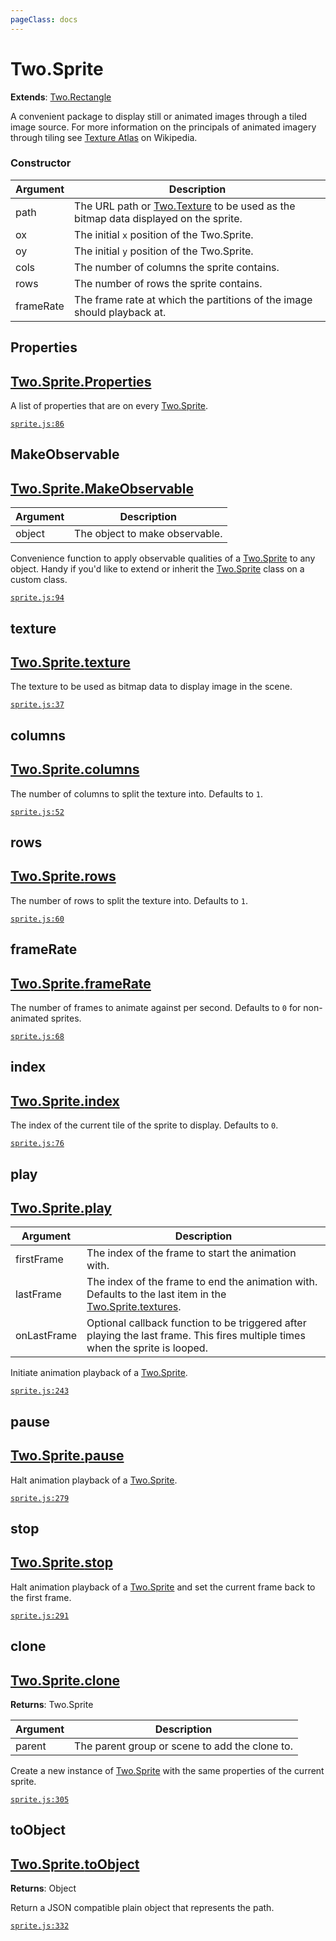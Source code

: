 ```yaml
---
pageClass: docs
---
```


# Two.Sprite


<div class="extends">

__Extends__: [Two.Rectangle](/documentation/shapes/rectangle/)

</div>


A convenient package to display still or animated images through a tiled image source. For more information on the principals of animated imagery through tiling see [Texture Atlas](https://en.wikipedia.org/wiki/Texture_atlas) on Wikipedia.


<div class="meta">
  <custom-button text="Source" type="source" href="https://github.com/jonobr1/two.js/blob/dev/src/effects/sprite.js" />
</div>



### Constructor


| Argument | Description |
| ---- | ----------- |
|  path  | The URL path or [Two.Texture](/documentation/texture) to be used as the bitmap data displayed on the sprite. |
|  ox  | The initial `x` position of the Two.Sprite. |
|  oy  | The initial `y` position of the Two.Sprite. |
|  cols  | The number of columns the sprite contains. |
|  rows  | The number of rows the sprite contains. |
|  frameRate  | The frame rate at which the partitions of the image should playback at. |



<div class="static member ">

## Properties

<h2 class="longname" aria-hidden="true"><a href="#Properties"><span class="prefix">Two.Sprite.</span><span class="shortname">Properties</span></a></h2>










<div class="properties">

A list of properties that are on every [Two.Sprite](/documentation/sprite).

</div>








<div class="meta">

  [`sprite.js:86`](https://github.com/jonobr1/two.js/blob/dev/src/effects/sprite.js#L86)

</div>






</div>



<div class="static function ">

## MakeObservable

<h2 class="longname" aria-hidden="true"><a href="#MakeObservable"><span class="prefix">Two.Sprite.</span><span class="shortname">MakeObservable</span></a></h2>












<div class="params">

| Argument | Description |
| ---- | ----------- |
|  object  | The object to make observable. |
</div>




<div class="description">

Convenience function to apply observable qualities of a [Two.Sprite](/documentation/sprite) to any object. Handy if you'd like to extend or inherit the [Two.Sprite](/documentation/sprite) class on a custom class.

</div>



<div class="meta">

  [`sprite.js:94`](https://github.com/jonobr1/two.js/blob/dev/src/effects/sprite.js#L94)

</div>






</div>



<div class="instance member ">

## texture

<h2 class="longname" aria-hidden="true"><a href="#texture"><span class="prefix">Two.Sprite.</span><span class="shortname">texture</span></a></h2>










<div class="properties">

The texture to be used as bitmap data to display image in the scene.

</div>








<div class="meta">

  [`sprite.js:37`](https://github.com/jonobr1/two.js/blob/dev/src/effects/sprite.js#L37)

</div>






</div>



<div class="instance member ">

## columns

<h2 class="longname" aria-hidden="true"><a href="#columns"><span class="prefix">Two.Sprite.</span><span class="shortname">columns</span></a></h2>










<div class="properties">

The number of columns to split the texture into. Defaults to `1`.

</div>








<div class="meta">

  [`sprite.js:52`](https://github.com/jonobr1/two.js/blob/dev/src/effects/sprite.js#L52)

</div>






</div>



<div class="instance member ">

## rows

<h2 class="longname" aria-hidden="true"><a href="#rows"><span class="prefix">Two.Sprite.</span><span class="shortname">rows</span></a></h2>










<div class="properties">

The number of rows to split the texture into. Defaults to `1`.

</div>








<div class="meta">

  [`sprite.js:60`](https://github.com/jonobr1/two.js/blob/dev/src/effects/sprite.js#L60)

</div>






</div>



<div class="instance member ">

## frameRate

<h2 class="longname" aria-hidden="true"><a href="#frameRate"><span class="prefix">Two.Sprite.</span><span class="shortname">frameRate</span></a></h2>










<div class="properties">

The number of frames to animate against per second. Defaults to `0` for non-animated sprites.

</div>








<div class="meta">

  [`sprite.js:68`](https://github.com/jonobr1/two.js/blob/dev/src/effects/sprite.js#L68)

</div>






</div>



<div class="instance member ">

## index

<h2 class="longname" aria-hidden="true"><a href="#index"><span class="prefix">Two.Sprite.</span><span class="shortname">index</span></a></h2>










<div class="properties">

The index of the current tile of the sprite to display. Defaults to `0`.

</div>








<div class="meta">

  [`sprite.js:76`](https://github.com/jonobr1/two.js/blob/dev/src/effects/sprite.js#L76)

</div>






</div>



<div class="instance function ">

## play

<h2 class="longname" aria-hidden="true"><a href="#play"><span class="prefix">Two.Sprite.</span><span class="shortname">play</span></a></h2>












<div class="params">

| Argument | Description |
| ---- | ----------- |
|  firstFrame  | The index of the frame to start the animation with. |
|  lastFrame  | The index of the frame to end the animation with. Defaults to the last item in the [Two.Sprite.textures](/documentation/sprite/#two-sprite-textures). |
|  onLastFrame  | Optional callback function to be triggered after playing the last frame. This fires multiple times when the sprite is looped. |
</div>




<div class="description">

Initiate animation playback of a [Two.Sprite](/documentation/sprite).

</div>



<div class="meta">

  [`sprite.js:243`](https://github.com/jonobr1/two.js/blob/dev/src/effects/sprite.js#L243)

</div>






</div>



<div class="instance function ">

## pause

<h2 class="longname" aria-hidden="true"><a href="#pause"><span class="prefix">Two.Sprite.</span><span class="shortname">pause</span></a></h2>















<div class="description">

Halt animation playback of a [Two.Sprite](/documentation/sprite).

</div>



<div class="meta">

  [`sprite.js:279`](https://github.com/jonobr1/two.js/blob/dev/src/effects/sprite.js#L279)

</div>






</div>



<div class="instance function ">

## stop

<h2 class="longname" aria-hidden="true"><a href="#stop"><span class="prefix">Two.Sprite.</span><span class="shortname">stop</span></a></h2>















<div class="description">

Halt animation playback of a [Two.Sprite](/documentation/sprite) and set the current frame back to the first frame.

</div>



<div class="meta">

  [`sprite.js:291`](https://github.com/jonobr1/two.js/blob/dev/src/effects/sprite.js#L291)

</div>






</div>



<div class="instance function ">

## clone

<h2 class="longname" aria-hidden="true"><a href="#clone"><span class="prefix">Two.Sprite.</span><span class="shortname">clone</span></a></h2>




<div class="returns">

__Returns__: Two.Sprite



</div>









<div class="params">

| Argument | Description |
| ---- | ----------- |
|  parent  | The parent group or scene to add the clone to. |
</div>




<div class="description">

Create a new instance of [Two.Sprite](/documentation/sprite) with the same properties of the current sprite.

</div>



<div class="meta">

  [`sprite.js:305`](https://github.com/jonobr1/two.js/blob/dev/src/effects/sprite.js#L305)

</div>






</div>



<div class="instance function ">

## toObject

<h2 class="longname" aria-hidden="true"><a href="#toObject"><span class="prefix">Two.Sprite.</span><span class="shortname">toObject</span></a></h2>




<div class="returns">

__Returns__: Object



</div>












<div class="description">

Return a JSON compatible plain object that represents the path.

</div>



<div class="meta">

  [`sprite.js:332`](https://github.com/jonobr1/two.js/blob/dev/src/effects/sprite.js#L332)

</div>






</div>


